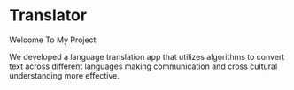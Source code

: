 # Translator

Welcome To My Project

We developed a language translation app that utilizes algorithms to convert text across different languages making communication and cross cultural understanding more effective.
